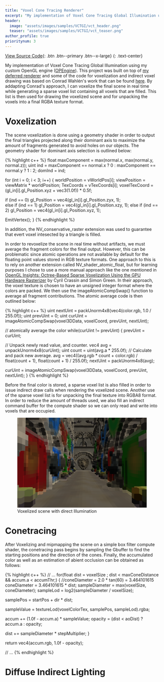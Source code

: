 ```yaml
---
title: "Voxel Cone Tracing Renderer"
excerpt: "My implementation of Voxel Cone Tracing Global Illumination using my custom OpenGL engine (OPEngine). This project was built on top of my Deferred Renderer and it includes all its previous features with the addition of support for real time dynamic revoxelization and mipmapping of the entire scene as well as the conetracing pass."
header:
  image: "assets/images/samples/VCTGI/vct_header.png"
  teaser: "assets/images/samples/VCTGI/vct_teaser.png"
author_profile: true
prioritynum: 3
---
```


[View Source Code](https://github.com/Otaviopeixoto1/OPEngine/tree/main/src/render/VoxelConeTracing){: .btn .btn--primary .btn--x-large}
{: .text-center}

<p>
My implementation of Voxel Cone Tracing Global Illumination using my custom OpenGL engine (<a href="https://otaviopeixoto1.github.io/portfolio/OPEngine/">OPEngine</a>). This project was built on top of <a href="https://otaviopeixoto1.github.io/portfolio/ClassicalPipelines/">my deferred renderer</a> and some of the code for voxelization and indirect voxel drawing was based on Conrad Wahlén's work that can be found <a href="https://liu.diva-portal.org/smash/get/diva2:1148572/FULLTEXT01.pdf">here</a>. By addapting Conrad's approach, I can voxelize the final scene in real time while generating a sparse voxel list containing all voxels that are filled. This list is then used for drawing the voxelized scene and for unpacking the voxels into a final RGBA texture format.
</p>



<!-- https://github.com/BoyBaykiller/IDKEngine/blob/master/IDKEngine/Ressource/Shaders/include/TraceCone.glsl IDK ENGINE FOR REFERENCE -->

# Voxelization
<p> The scene voxelization is done using a geometry shader in order to output the final triangles projected along their dominant axis to maximize the amount of fragments generated to avoid holes on our objects. The geometry shader for dominant axis selection is outlined below:  </p>


{% highlight c++ %}
float maxComponent = max(normal.x, max(normal.y, normal.z));
uint ind = maxComponent == normal.x ? 0 : maxComponent == normal.y ? 1 : 2;
domInd = ind;

for (int i = 0; i < 3; i++)
{
  worldPosition = vWorldPos[i];
  viewPosition = viewMatrix * worldPosition;
  TexCoords = vTexCoords[i];
  voxelTexCoord = (gl_in[i].gl_Position.xyz + vec3(1.0f)) * 0.5f;

  if (ind == 0) gl_Position = vec4(gl_in[i].gl_Position.zyx, 1);		
  else if (ind == 1) gl_Position = vec4(gl_in[i].gl_Position.xzy, 1);
  else if (ind == 2) gl_Position = vec4(gl_in[i].gl_Position.xyz, 1);

  EmitVertex();
}
{% endhighlight %}

<p>
In addition, the NV_conservative_raster extension was used to guarantee that evert voxel intesected by a triangle is filled.
</p>

<p> In order to revoxelize the scene in real time without artifacts, we must average the fragment colors for the final output. However, this can be problematic since atomic operations are not available by default for the floating point values stored in RGB texture formats. One approach to this is to rely on another extension called NV_shader_atomic_float, but for learning purposes I chose to use a more manual approach like the one mentioned in <a href="https://www.icare3d.org/research/OpenGLInsights-SparseVoxelization.pdf"> OpenGL Insights: Octree-Based Sparse Voxelization Using the GPU Hardware Rasterizer</a> by Cyril Crassin and Simon Green. In their approach, the voxel texture is chosen to have an unsigned integer format where the colors are packed. We then use the imageAtomicCompSwap() function to average all fragment contributions. The atomic average code is then outlined below: </p>


{% highlight c++ %}
uint nextUint = packUnorm4x8(vec4(color.rgb, 1.0 / 255.0f));
uint prevUint = 0;
uint curUint = imageAtomicCompSwap(voxel3DData, voxelCoord, prevUint, nextUint);

// atomically average the color
while(curUint != prevUint) 
{
  prevUint = curUint;

  // Unpack newly read value, and counter.
  vec4 avg = unpackUnorm4x8(curUint);
  uint count = uint(avg.a * 255.0f);
  // Calculate and pack new average.
  avg = vec4((avg.rgb * count + color.rgb) / float(count + 1), float(count + 1) / 255.0f);
  nextUint = packUnorm4x8(avg);

  curUint = imageAtomicCompSwap(voxel3DData, voxelCoord, prevUint, nextUint);
}
{% endhighlight %}

<p>
Before the final color is stored, a sparse voxel list is also filled in order to issue indirect draw calls when rendering the voxelized scene. Another use of the sparse voxel list is for unpacking the final texture into RGBA8 format. In order to reduce the amount of threads used, we also fill an indirect command buffer for the compute shader so we can only read and write into voxels that are occupied.</p>

<figure class="align-center">
  <a>
  <img src="/assets/images/samples/VCTGI/vct_voxelization.png" alt=""></a>
  <figcaption>Voxelized scene with direct Illumination</figcaption>
</figure>


# Conetracing

After Voxelizing and mipmapping the scene on a simple box filter compute shader, the conetracing pass begins by sampling the Gbuffer to find the starting positions and the direction of the cones. Finally, the accumulated color as well as an estimation of abient occlusion can be obtained as follows:

{% highlight c++ %}
// ...
for(float dist = voxelSize ; dist < maxConeDistance && accum.a < accumThr;) 
{
  //coneDiameter = 2.0 * tan(60) = 3.464101615
  coneDiameter = 3.464101615 * dist;
  sampleDiameter = max(voxelSize, coneDiameter);
  sampleLod = log2(sampleDiameter / voxelSize);

  samplePos = startPos + dir * dist;

  sampleValue = textureLod(voxelColorTex, samplePos, sampleLod).rgba;

  accum += (1.0f - accum.a) * sampleValue;
  opacity = (dist < aoDist) ? accum.a : opacity; 

  dist += sampleDiameter * stepMultiplier;
}

return vec4(accum.rgb, 1.0f - opacity);

// ...
{% endhighlight %}


# Diffuse Indirect Lighting
